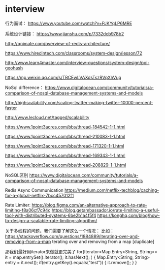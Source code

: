 # interview

行为面试：
https://www.youtube.com/watch?v=PJKYqLP6MRE

系统设计链接：
https://www.jianshu.com/p/7332dcb978b2

http://qnimate.com/overview-of-redis-architecture/

https://www.hiredintech.com/classrooms/system-design/lesson/72

http://www.learn4master.com/interview-questions/system-design/poi-geohash

https://mp.weixin.qq.com/s/TBCEwLVAXdsTszRVpXhVug


NoSql difference：
https://www.digitalocean.com/community/tutorials/a-comparison-of-nosql-database-management-systems-and-models

http://highscalability.com/scaling-twitter-making-twitter-10000-percent-faster

http://www.lecloud.net/tagged/scalability

https://www.1point3acres.com/bbs/thread-184542-1-1.html

https://www.1point3acres.com/bbs/thread-210083-1-1.html

https://www.1point3acres.com/bbs/thread-171320-1-1.html

https://www.1point3acres.com/bbs/thread-169343-1-1.html

https://www.1point3acres.com/bbs/thread-208829-1-1.html


NoSQL区别
https://www.digitalocean.com/community/tutorials/a-comparison-of-nosql-database-management-systems-and-models

Redis Async Communication
https://medium.com/netflix-techblog/caching-for-a-global-netflix-7bcc457012f1

Rate Limiter:
https://blog.figma.com/an-alternative-approach-to-rate-limiting-f8a06cf7c94c
https://blog.getambassador.io/rate-limiting-a-useful-tool-with-distributed-systems-6be2b1a4f5f4
https://konghq.com/blog/how-to-design-a-scalable-rate-limiting-algorithm/

关于多线程的问题，我们需要了解这么一个情况：
比如： https://stackoverflow.com/questions/1884889/iterating-over-and-removing-from-a-map
terating over and removing from a map [duplicate]

那我们最好用iterator来做就更完美了
for(Iterator<Map.Entry<String, String>> it = map.entrySet().iterator(); it.hasNext(); ) {
    Map.Entry<String, String> entry = it.next();
    if(entry.getKey().equals("test")) {
        it.remove();
    }
}
